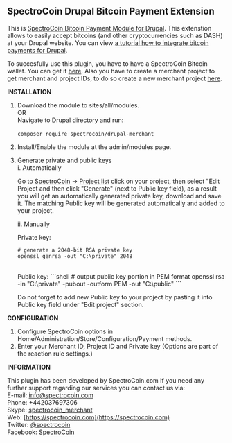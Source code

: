 SpectroCoin Drupal Bitcoin Payment Extension
---------------

This is [SpectroCoin Bitcoin Payment Module for Drupal](https://spectrocoin.com/en/plugins/accept-bitcoin-drupal.html). This extenstion allows to easily accept bitcoins (and other cryptocurrencies such as DASH) at your Drupal website. You can view [a tutorial how to integrate bitcoin payments for Drupal](https://www.youtube.com/watch?v=Itb3-x4JurU).

To succesfully use this plugin, you have to have a SpectroCoin Bitcoin wallet. You can get it [here](https://spectrocoin.com/en/bitcoin-wallet.html). Also you have to create a merchant project to get merchant and project IDs, to do so create a new merchant project [here](https://spectrocoin.com/en/merchant/api/create.html).

**INSTALLATION**

1. Download the module to sites/all/modules.<br />
	OR <br />
  Navigate to Drupal directory and run: <br />
      <br />
    `composer require spectrocoin/drupal-merchant`
	<br />
2. Install/Enable the module at the admin/modules page.
3. Generate private and public keys<br />
	i. Automatically<br />
	
	Go to [SpectroCoin](https://spectrocoin.com/) -> [Project list](https://spectrocoin.com/en/merchant/api/list.html)
	click on your project, then select "Edit Project and then click "Generate" (next to Public key field), as a result you will get an automatically generated private key, download and save it. The matching Public key will be generated automatically and added to your project.
	
	ii. Manually<br />
    	
	Private key:
    ```shell
    # generate a 2048-bit RSA private key
    openssl genrsa -out "C:\private" 2048
	
    ```
    <br />
    	Public key:
    ```shell
    # output public key portion in PEM format
    openssl rsa -in "C:\private" -pubout -outform PEM -out "C:\public"
    ```
	<br />

	Do not forget to add new Public key to your project by pasting it into Public key field under "Edit project" section. 
    
**CONFIGURATION**

1. Configure SpectroCoin options in Home/Administration/Store/Configuration/Payment methods.
2. Enter your Merchant ID, Project ID and Private key (Options are part of the reaction rule settings.)

**INFORMATION** 

This plugin has been developed by SpectroCoin.com
If you need any further support regarding our services you can contact us via:<br />
E-mail: [info@spectrocoin.com](mailto:info@spectrocoin.com)<br />
Phone: +442037697306<br />
Skype: [spectrocoin_merchant](skype:spectrocoin_merchant)<br />
Web: [https://spectrocoin.com](https://spectrocoin.com)<br />
Twitter: [@spectrocoin](https://twitter.com/spectrocoin)<br />
Facebook: [SpectroCoin](https://www.facebook.com/spectrocoin)<br />
